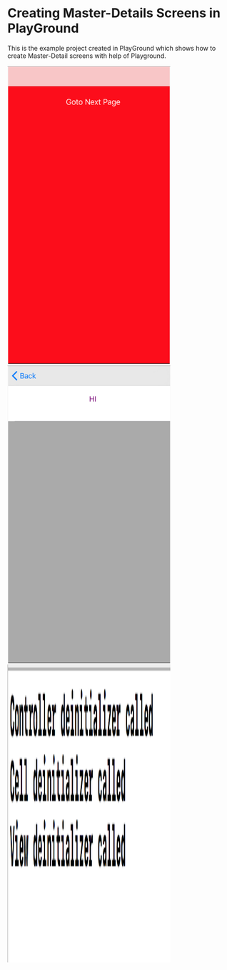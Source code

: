 # Creating Master-Details Screens in PlayGround
This is the example project created in PlayGround which shows how to create Master-Detail screens with help of Playground.

<img src="https://github.com/boominadhaprakash/Deinit-Example-PlayGround/blob/master/screenshots/main_viewcontroller.png " width="365" height="667" title="Main Screen">

<img src="https://github.com/boominadhaprakash/Deinit-Example-PlayGround/blob/master/screenshots/next_page.png " width="365" height="667" title="Next Screen">

<img src="https://github.com/boominadhaprakash/Deinit-Example-PlayGround/blob/master/screenshots/logs.png " width="365" height="667" title="Log Screen">
